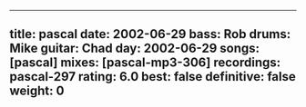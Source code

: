 
---
title: pascal
date: 2002-06-29
bass:	Rob
drums:	Mike
guitar:	Chad
day: 2002-06-29
songs: [pascal]
mixes: [pascal-mp3-306]
recordings: pascal-297
rating: 6.0
best: false
definitive: false
weight: 0
---
